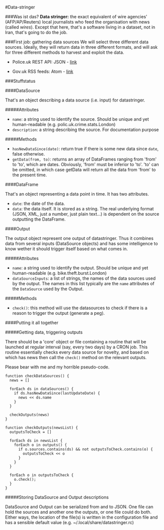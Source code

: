 #Data-stringer

###Was ist das?
**Data stringer:** the exact equivalent of wire agencies' (AFP/AP/Reuters) local journalists who feed the organisation with news (called *wires*).
Except that here, that's a software living in a dataset, not in Iran, that's going to do the job.

###First job: gathering data sources
We will select three different data sources. Ideally, they will return data in three different formats, and will ask for three different methods to harvest and exploit the data.

* Police.uk REST API: JSON - [link](https://github.com/basilesimon/datastringer/tree/master/police.uk)

* Gov.uk RSS feeds: Atom - [link](https://github.com/basilesimon/datastringer/tree/master/gov.uk)


###Stuffstatus

####DataSource

That's an object describing a data source (i.e. input) for datastringer.

#####Attributes

- `name`: a string used to identify the source. Should be unique and yet
human-readable (e.g. polic.uk.crime.stats.London)
- `description`: a string describing the source. For documentation purpose

#####Methods

- `hasNewDataSince(date)`: return true if there is some new data since `date`,
false otherwise.
- `getData(from, to)`: returns an array of DataFrames ranging from 'from' to 'to',
which are dates. Obviously, 'from' must be inferior to 'to'. 'to' can be omitted,
in which case getData will return all the data from 'from' to the present time.


####DataFrame

That's an object representing a data point in time. It has two attributes.

- `date`: the date of the data.
- `data`: the data itself. It is stored as a string. The real underlying format
(JSON, XML, just a number, just plain text...) is dependent on the source
outputting the DataFrame.


####Output

The output object represent one output of datastringer. Thus it combines
data from several inputs (DataSource objects) and has some intelligence to know
wether it should trigger itself based on what comes in.

#####Attributes

- `name`: a string used to identify the output. Should be unique and yet
human-readable (e.g. bike.theft.burst.London)
- `dataSourceInputs`: a list of strings, the names of the data sources used
by the output. The names in this list typically are the `name` attributes of
the `DataSource` used by the Output.

#####Methods

- `check()`: this method will use the datasources to check if there is a reason
to trigger the output (generate a peg).


####Putting it all together

#####Getting data, triggering outputs

There should be a 'core' object or file containing a routine that will be
launched at regular interval (say, every two days) by a CRON job. This routine
essentially checks every data source for novelty, and based on which has news
then call the `check()` method on the relevant outputs.

Please bear with me and my horrible pseudo-code.


```
function checkDataSources() {
  news = []

  forEach ds in dataSources() {
    if ds.hasNewDataSince(lastUpdateDate) {
      news << ds.name
    }
  }

  checkOutputs(news)
}

function checkOutputs(newsList) {
  outputsToCheck = []

  forEach ds in newsList {
    forEach o in outputs() {
      if o.sources.contains(ds) && not outputsToCheck.contains(o) {
        outputsToCheck << o
      }
    }
  }

  forEach o in outputsToCheck {
    o.check();
  }
}
```

#####Storing DataSource and Output descriptions

DataSource and Output can be serialized from and to JSON. One file can hold the
sources and another one the outputs, or one file could do both. Either ways,
the location of the file(s) is written in the configuration file and has a
sensible default value (e.g. ~/.local/share/datastringer.rc)
